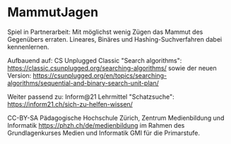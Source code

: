 # MammutJagen

Spiel in Partnerarbeit: Mit möglichst wenig Zügen das Mammut des Gegenübers erraten. Lineares, Binäres und Hashing-Suchverfahren dabei kennenlernen.

Aufbauend auf: CS Unplugged Classic "Search algorithms": https://classic.csunplugged.org/searching-algorithms/
sowie der neuen Version: https://csunplugged.org/en/topics/searching-algorithms/sequential-and-binary-search-unit-plan/

Weiter passend zu: Inform@21 Lehrmittel "Schatzsuche": https://inform21.ch/sich-zu-helfen-wissen/

CC-BY-SA Pädagogische Hochschule Zürich, Zentrum Medienbildung und Informatik https://phzh.ch/de/medienbildung im Rahmen des Grundlagenkurses Medien und Informatik GMI für die Primarstufe.
